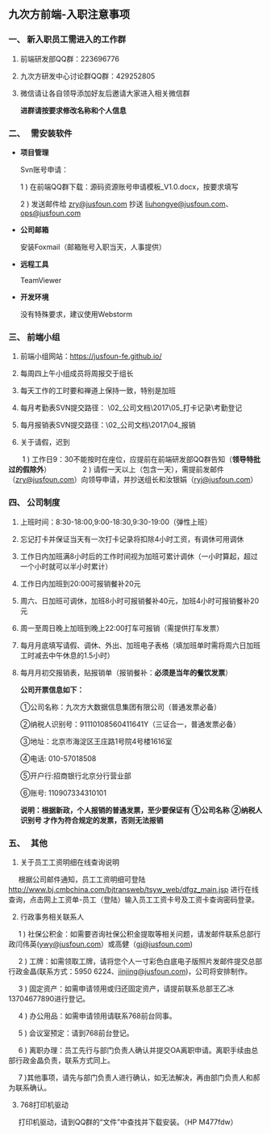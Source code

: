 ## 九次方前端-入职注意事项

### 一、   新入职员工需进入的工作群
1.  前端研发部QQ群：223696776  

2.  九次方研发中心讨论群QQ群：429252805

3.  微信请让各自领导添加好友后邀请大家进入相关微信群

    **进群请按要求修改名称和个人信息**

### 二、   需安装软件
* **项目管理** 

    Svn账号申请：

    1 ) 在前端QQ群下载：源码资源账号申请模板_V1.0.docx，按要求填写

    2 ) 发送邮件给 zry@jusfoun.com 抄送 liuhongye@jusfoun.com、ops@jusfoun.com

* **公司邮箱**
 
    安装Foxmail（邮箱账号入职当天，人事提供）

* **远程工具** 

    TeamViewer

* **开发环境** 

    没有特殊要求，建议使用Webstorm

### 三、   前端小组
1.  前端小组网站：https://jusfoun-fe.github.io/ 

2.  每周四上午小组成员将周报交于组长

3.  每天工作的工时要和禅道上保持一致，特别是加班

4.  每月考勤表SVN提交路径： \02_公司文档\2017\05_打卡记录\考勤登记

5.  每月报销表SVN提交路径：\02_公司文档\2017\04_报销

6.   关于请假，迟到 

        1 ) 工作日9：30不能按时在座位，应提前在前端研发部QQ群告知（**领导特批过的假除外**）
        
        2 ) 请假一天以上（包含一天），需提前发邮件（zry@jusfoun.com）向领导申请，并抄送组长和汝银娟（ryj@jusfoun.com）

### 四、   公司制度
1.  上班时间：8:30-18:00,9:00-18:30,9:30-19:00（弹性上班）
2.  忘记打卡并保证当天有一次打卡记录将扣除4小时工资，有调休可用调休
3.  工作日内加班满8小时后的工作时间视为加班可累计调休（一小时算起，超过一个小时就可以半小时累计）
4.  工作日内加班到20:00可报销餐补20元
5.  周六、日加班可调休，加班8小时可报销餐补40元，加班4小时可报销餐补20元
6.  周一至周日晚上加班到晚上22:00打车可报销（需提供打车发票）
7.  每月月底填写请假、调休、外出、加班电子表格（填加班单时需将周六日加班工时减去中午休息的1.5小时）
8.  每月月初交报销表，贴报销单（报销餐补：**必须是当年的餐饮发票**）
 
    **公司开票信息如下：** 

    ①公司名称：九次方大数据信息集团有限公司（普通发票必备）

    ②纳税人识别号：91110108560411641Y（三证合一，普通发票必备）

    ③地址：北京市海淀区王庄路1号院4号楼1616室 

    ④电话: 010-57018508 

    ⑤开户行:招商银行北京分行营业部  

    ⑥账号: 110907334310101 

    **说明：根据新政，个人报销的普通发票，至少要保证有  ①公司名称  ②纳税人识别号 才作为符合规定的发票，否则无法报销**
    
### 五、   其他
1. 关于员工工资明细在线查询说明

      根据公司邮件通知，员工工资明细可登陆 http://www.bj.cmbchina.com/bjtransweb/tsyw_web/dfgz_main.jsp 进行在线查询，点击网上工资单-员工（登陆）输入员工工资卡号及工资卡查询密码登录。
      
2. 行政事务相关联系人

      1 ) 社保公积金：如需要咨询社保公积金提取等相关问题，请发邮件联系总部行政闫伟英(ywy@jusfoun.com）或高健（gj@jusfoun.com)
        
      2 ) 工牌：如需领取工牌，请将您个人一寸彩色白底电子版照片发邮件提交总部行政金晶(联系方式：5950 6224、jinjing@jusfoun.com)，公司将安排制作。
        
      3 ) 固定资产：如需申请领用或归还固定资产，请提前联系总部王乙冰13704677890进行登记。
        
      4 ) 办公用品：如需申请领用请联系768前台同事。
        
      5 ) 会议室预定：请到768前台登记。
        
      6 ) 离职办理：员工先行与部门负责人确认并提交OA离职申请。离职手续由总部行政金晶负责，联系方式同上。
        
      7 )其他事项，请先与部门负责人进行确认，如无法解决，再由部门负责人和郝为联系确认。
        
3. 768打印机驱动

      打印机驱动，请到QQ群的“文件”中查找并下载安装。（HP M477fdw）
 

